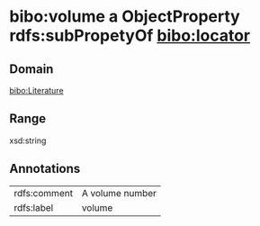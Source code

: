 # bibo:volume a ObjectProperty rdfs:subPropetyOf [bibo:locator](/ontology/bibo/locator)

## Domain

[bibo:Literature](/ontology/bibo/Literature)

## Range

xsd:string

## Annotations

|||
|-----|-----|
|rdfs:comment|A volume number|
|rdfs:label|volume|

